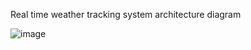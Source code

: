 Real time weather tracking system architecture diagram


![image](https://github.com/user-attachments/assets/807390a8-2c6c-4075-b8fd-0d12a46bc753)
